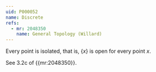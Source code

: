 ```yaml
---
uid: P000052
name: Discrete
refs:
  - mr: 2048350
    name: General Topology (Willard)
---
```


Every point is isolated, that is, $\{x\}$ is open for every point $x$.

See 3.2c of {{mr:2048350}}.
